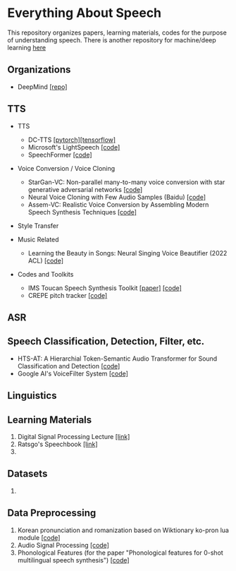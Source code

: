 # Everything About Speech
This repository organizes papers, learning materials, codes for the purpose of understanding speech. There is another repository for machine/deep learning [here](https://github.com/jinny1208/All-Resources-Related-to-ML-DL)

## Organizations
* DeepMind [[repo]](https://github.com/deepmind/deepmind-research)

## TTS
* TTS
  - DC-TTS [[pytorch]](https://github.com/chaiyujin/dctts-pytorch)[[tensorflow]](https://github.com/Kyubyong/dc_tts)
  - Microsoft's LightSpeech [[code]](https://github.com/microsoft/NeuralSpeech)
  - SpeechFormer [[code]](https://github.com/HappyColor/SpeechFormer)


* Voice Conversion / Voice Cloning 
  - StarGan-VC: Non-parallel many-to-many voice conversion with star generative adversarial networks [[code]](https://github.com/liusongxiang/StarGAN-Voice-Conversion)
  - Neural Voice Cloning with Few Audio Samples (Baidu) [[code]](https://github.com/VisionBrain/Neural_Voice_Cloning)
  - Assem-VC: Realistic Voice Conversion by Assembling Modern Speech Synthesis Techniques [[code]](https://github.com/mindslab-ai/assem-vc)


* Style Transfer 

* Music Related
  - Learning the Beauty in Songs: Neural Singing Voice Beautifier (2022 ACL) [[code]](https://github.com/MoonInTheRiver/NeuralSVB)

* Codes and Toolkits
  - IMS Toucan Speech Synthesis Toolkit [[paper]](http://festvox.org/blizzard/bc2021/BC21_IMS.pdf) [[code]](https://github.com/DigitalPhonetics/IMS-Toucan)
  - CREPE pitch tracker [[code]](https://github.com/maxrmorrison/torchcrepe)

## ASR

## Speech Classification, Detection, Filter, etc.
- HTS-AT: A Hierarchial Token-Semantic Audio Transformer for Sound Classification and Detection [[code]](https://github.com/RetroCirce/HTS-Audio-Transformer)
- Google AI's VoiceFilter System [[code]](https://github.com/mindslab-ai/voicefilter)

## Linguistics

## Learning Materials
1. Digital Signal Processing Lecture [[link]](https://github.com/spatialaudio/digital-signal-processing-lecture)
2. Ratsgo's Speechbook [[link]](https://github.com/ratsgo/speechbook)
3. 

## Datasets
1. 

## Data Preprocessing
1. Korean pronunciation and romanization based on Wiktionary ko-pron lua module [[code]](https://github.com/kord123/ko_pron)
2. Audio Signal Processing [[code]](https://github.com/sooftware/Audio-Signal-Processing)
3. Phonological Features (for the paper "Phonological features for 0-shot multilingual speech synthesis") [[code]](https://github.com/papercup-open-source/phonological-features)
